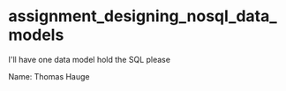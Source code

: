 # assignment_designing_nosql_data_models
I'll have one data model hold the SQL please

Name: Thomas Hauge
